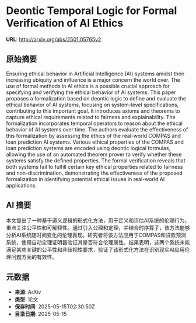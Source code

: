 # Deontic Temporal Logic for Formal Verification of AI Ethics

**URL**: http://arxiv.org/abs/2501.05765v2

## 原始摘要

Ensuring ethical behavior in Artificial Intelligence (AI) systems amidst
their increasing ubiquity and influence is a major concern the world over. The
use of formal methods in AI ethics is a possible crucial approach for
specifying and verifying the ethical behavior of AI systems. This paper
proposes a formalization based on deontic logic to define and evaluate the
ethical behavior of AI systems, focusing on system-level specifications,
contributing to this important goal. It introduces axioms and theorems to
capture ethical requirements related to fairness and explainability. The
formalization incorporates temporal operators to reason about the ethical
behavior of AI systems over time. The authors evaluate the effectiveness of
this formalization by assessing the ethics of the real-world COMPAS and loan
prediction AI systems. Various ethical properties of the COMPAS and loan
prediction systems are encoded using deontic logical formulas, allowing the use
of an automated theorem prover to verify whether these systems satisfy the
defined properties. The formal verification reveals that both systems fail to
fulfill certain key ethical properties related to fairness and
non-discrimination, demonstrating the effectiveness of the proposed
formalization in identifying potential ethical issues in real-world AI
applications.


## AI 摘要

本文提出了一种基于道义逻辑的形式化方法，用于定义和评估AI系统的伦理行为，重点关注公平性和可解释性。通过引入公理和定理，并结合时序算子，该方法能够分析AI系统随时间变化的伦理表现。研究者将该方法应用于COMPAS和贷款预测系统，使用自动定理证明器验证其是否符合伦理属性。结果表明，这两个系统未能满足某些关键的公平性和非歧视性要求，验证了该形式化方法在识别现实AI应用伦理问题方面的有效性。

## 元数据

- **来源**: ArXiv
- **类型**: 论文
- **保存时间**: 2025-05-15T02:30:50Z
- **目录日期**: 2025-05-15
